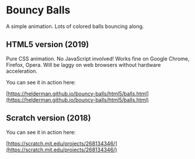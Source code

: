 # Bouncy Balls
A simple animation. Lots of colored balls bouncing along.

## HTML5 version (2019)
Pure CSS animation. No JavaScript involved!
Works fine on Google Chrome, Firefox, Opera.
Will be laggy on web browsers without hardware acceleration.

You can see it in action here:

[https://helderman.github.io/bouncy-balls/html5/balls.html](https://helderman.github.io/bouncy-balls/html5/balls.html)

## Scratch version (2018)
You can see it in action here:

[https://scratch.mit.edu/projects/268134346/](https://scratch.mit.edu/projects/268134346/)
